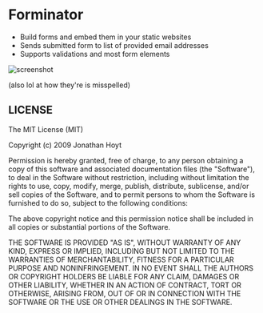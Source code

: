 # Forminator

* Build forms and embed them in your static websites
* Sends submitted form to list of provided email addresses
* Supports validations and most form elements

![screenshot](http://cl.ly/image/1V0f2l2h2O3V/Forminator.jpg)

(also lol at how they're is misspelled)

## LICENSE

The MIT License (MIT)

Copyright (c) 2009 Jonathan Hoyt

Permission is hereby granted, free of charge, to any person obtaining a copy
of this software and associated documentation files (the "Software"), to deal
in the Software without restriction, including without limitation the rights
to use, copy, modify, merge, publish, distribute, sublicense, and/or sell
copies of the Software, and to permit persons to whom the Software is
furnished to do so, subject to the following conditions:

The above copyright notice and this permission notice shall be included in all
copies or substantial portions of the Software.

THE SOFTWARE IS PROVIDED "AS IS", WITHOUT WARRANTY OF ANY KIND, EXPRESS OR
IMPLIED, INCLUDING BUT NOT LIMITED TO THE WARRANTIES OF MERCHANTABILITY,
FITNESS FOR A PARTICULAR PURPOSE AND NONINFRINGEMENT. IN NO EVENT SHALL THE
AUTHORS OR COPYRIGHT HOLDERS BE LIABLE FOR ANY CLAIM, DAMAGES OR OTHER
LIABILITY, WHETHER IN AN ACTION OF CONTRACT, TORT OR OTHERWISE, ARISING FROM,
OUT OF OR IN CONNECTION WITH THE SOFTWARE OR THE USE OR OTHER DEALINGS IN THE
SOFTWARE.
